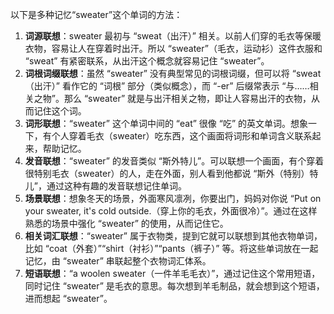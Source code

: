 以下是多种记忆“sweater”这个单词的方法：
1. **词源联想**：sweater 最初与 “sweat（出汗）” 相关。以前人们穿的毛衣等保暖衣物，容易让人在穿着时出汗。所以 “sweater”（毛衣，运动衫）这件衣服和 “sweat” 有紧密联系，从出汗这个概念就容易记住 “sweater”。
2. **词根词缀联想**：虽然 “sweater” 没有典型常见的词根词缀，但可以将 “sweat（出汗）” 看作它的 “词根” 部分（类似概念），而 “-er” 后缀常表示 “与……相关之物”。那么 “sweater” 就是与出汗相关之物，即让人容易出汗的衣物，从而记住这个词。
3. **词形联想**：“sweater” 这个单词中间的 “eat” 很像 “吃” 的英文单词。想象一下，有个人穿着毛衣（sweater）吃东西，这个画面将词形和单词含义联系起来，帮助记忆。
4. **发音联想**：“sweater” 的发音类似 “斯外特儿”。可以联想一个画面，有个穿着很特别毛衣（sweater）的人，走在外面，别人看到他都说 “斯外（特别）特儿”，通过这种有趣的发音联想记住单词。
5. **场景联想**：想象冬天的场景，外面寒风凛冽，你要出门，妈妈对你说 “Put on your sweater, it's cold outside.（穿上你的毛衣，外面很冷）”。通过在这样熟悉的场景中强化 “sweater” 的使用，从而记住它。
6. **相关词汇联想**：“sweater” 属于衣物类，提到它就可以联想到其他衣物单词，比如 “coat（外套）”“shirt（衬衫）”“pants（裤子）” 等。将这些单词放在一起记忆，由 “sweater” 串联起整个衣物词汇体系。
7. **短语联想**：“a woolen sweater（一件羊毛毛衣）”，通过记住这个常用短语，同时记住 “sweater” 是毛衣的意思。每次想到羊毛制品，就会想到这个短语，进而想起 “sweater”。 